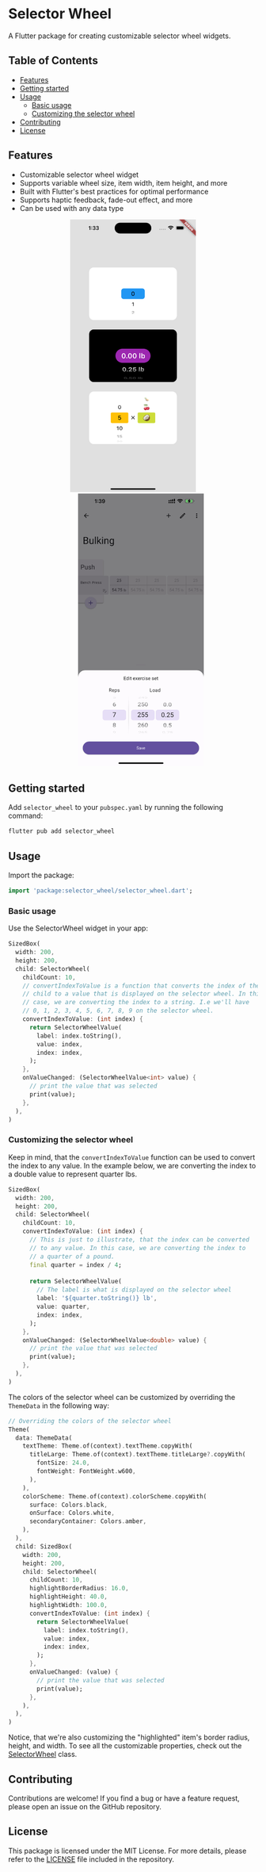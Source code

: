 # Selector Wheel

A Flutter package for creating customizable selector wheel widgets.

## Table of Contents

- [Features](#features)
- [Getting started](#getting-started)
- [Usage](#usage)
  - [Basic usage](#basic-usage)
  - [Customizing the selector wheel](#customizing-the-selector-wheel)
- [Contributing](#contributing)
- [License](#license)

## Features

- Customizable selector wheel widget
- Supports variable wheel size, item width, item height, and more
- Built with Flutter's best practices for optimal performance
- Supports haptic feedback, fade-out effect, and more
- Can be used with any data type

<p align="middle">
  <img src="./github_static/example-1.png" alt="Usage example regular" height="550">
  <img src="./github_static/example-2.jpeg" alt="Usage example with bottom sheet" height="550" style="margin-left: 32px">
</p>

## Getting started

Add `selector_wheel` to your `pubspec.yaml` by running the following command:

```bash
flutter pub add selector_wheel
```

## Usage

Import the package:

```dart
import 'package:selector_wheel/selector_wheel.dart';
```

### Basic usage

Use the SelectorWheel widget in your app:

```dart
SizedBox(
  width: 200,
  height: 200,
  child: SelectorWheel(
    childCount: 10,
    // convertIndexToValue is a function that converts the index of the
    // child to a value that is displayed on the selector wheel. In this
    // case, we are converting the index to a string. I.e we'll have
    // 0, 1, 2, 3, 4, 5, 6, 7, 8, 9 on the selector wheel.
    convertIndexToValue: (int index) {
      return SelectorWheelValue(
        label: index.toString(),
        value: index,
        index: index,
      );
    },
    onValueChanged: (SelectorWheelValue<int> value) {
      // print the value that was selected
      print(value);
    },
  ),
)
```

### Customizing the selector wheel

Keep in mind, that the `convertIndexToValue` function can be used to convert the index to any value.
In the example below, we are converting the index to a double value to represent quarter lbs.

```dart
SizedBox(
  width: 200,
  height: 200,
  child: SelectorWheel(
    childCount: 10,
    convertIndexToValue: (int index) {
      // This is just to illustrate, that the index can be converted
      // to any value. In this case, we are converting the index to
      // a quarter of a pound.
      final quarter = index / 4;

      return SelectorWheelValue(
        // The label is what is displayed on the selector wheel
        label: '${quarter.toString()} lb',
        value: quarter,
        index: index,
      );
    },
    onValueChanged: (SelectorWheelValue<double> value) {
      // print the value that was selected
      print(value);
    },
  ),
)
```

The colors of the selector wheel can be customized by overriding the `ThemeData` in the following way:

```dart
// Overriding the colors of the selector wheel
Theme(
  data: ThemeData(
    textTheme: Theme.of(context).textTheme.copyWith(
      titleLarge: Theme.of(context).textTheme.titleLarge?.copyWith(
        fontSize: 24.0,
        fontWeight: FontWeight.w600,
      ),
    ),
    colorScheme: Theme.of(context).colorScheme.copyWith(
      surface: Colors.black,
      onSurface: Colors.white,
      secondaryContainer: Colors.amber,
    ),
  ),
  child: SizedBox(
    width: 200,
    height: 200,
    child: SelectorWheel(
      childCount: 10,
      highlightBorderRadius: 16.0,
      highlightHeight: 40.0,
      highlightWidth: 100.0,
      convertIndexToValue: (int index) {
        return SelectorWheelValue(
          label: index.toString(),
          value: index,
          index: index,
        );
      },
      onValueChanged: (value) {
        // print the value that was selected
        print(value);
      },
    ),
  ),
)
```

Notice, that we're also customizing the "highlighted" item's border radius, height, and width. To see
all the customizable properties, check out the [SelectorWheel](./lib/selector_wheel/selector_wheel.dart) class.

## Contributing

Contributions are welcome! If you find a bug or have a feature request, please open an issue on the GitHub repository.

## License

This package is licensed under the MIT License. For more details, please refer to the [LICENSE](./LICENSE) file included in the repository.
